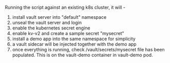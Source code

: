 Running the script against an existing k8s cluster, it will -
1. install vault server into "default" namespace
2. unseal the vault server and login
3. enable the kubernetes secret engine
4. enable kv-v2 and create a sample secret "mysecret"
5. install a demo app into the same namespace for simplicity
6. a vault sidecar will be injected together with the demo app
7. once everything is running, check /vault/secrets/mysecret file has been populated. This is on the vault-demo container in vault-demo pod.
